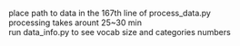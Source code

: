 place path to data in the 167th line of process_data.py <br />
processing takes arount 25~30 min <br />
run data_info.py to see vocab size and categories numbers <br />

